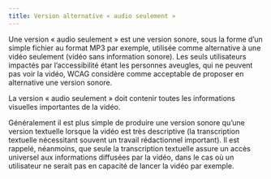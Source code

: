 ```yaml
---
title: Version alternative « audio seulement »
---
```


Une version « audio seulement » est une version sonore, sous la forme d’un simple fichier au format MP3 par exemple, utilisée comme alternative à une vidéo seulement (vidéo sans information sonore). Les seuls utilisateurs impactés par l’accessibilité étant les personnes aveugles, qui ne peuvent pas voir la vidéo, WCAG considère comme acceptable de proposer en alternative une version sonore.

La version « audio seulement » doit contenir toutes les informations visuelles importantes de la vidéo.

Généralement il est plus simple de produire une version sonore qu’une version textuelle lorsque la vidéo est très descriptive (la transcription textuelle nécessitant souvent un travail rédactionnel important). Il est rappelé, néanmoins, que seule la transcription textuelle assure un accès universel aux informations diffusées par la vidéo, dans le cas où un utilisateur ne serait pas en capacité de lancer la vidéo par exemple.
